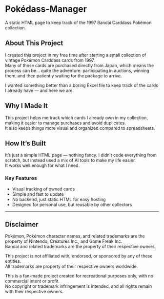 # Pokédass-Manager
A static HTML page to keep track of the 1997 Bandai Carddass Pokémon collection.

## About This Project

I created this project in my free time after starting a small collection of vintage Pokémon Carddass cards from 1997.  
Many of these cards are purchased directly from Japan, which means the process can be… quite the adventure: participating in auctions, winning them, and then patiently waiting for the package to arrive.  

I wanted something better than a boring Excel file to keep track of the cards I already have — and here we are.  

## Why I Made It

This project helps me track which cards I already own in my collection, making it easier to manage purchases and avoid duplicates.  
It also keeps things more visual and organized compared to spreadsheets.

## How It’s Built

It’s just a simple HTML page — nothing fancy. I didn’t code everything from scratch, but instead used a mix of AI tools to make my life easier.  
It works well enough for what I need.

### Key Features
- Visual tracking of owned cards
- Simple and fast to update
- No backend, just static HTML for easy hosting
- Designed for personal use, but reusable by other collectors

---

## Disclaimer

Pokémon, Pokémon character names, and related trademarks are the property of Nintendo, Creatures Inc., and Game Freak Inc.  
Bandai and related trademarks are the property of their respective owners.  

This project is not affiliated with, endorsed, or sponsored by any of these entities.  
All trademarks are property of their respective owners worldwide.  

This is a fan-made project created for recreational purposes only, with no commercial intent or profit.  
No copyright or trademark infringement is intended, and all rights remain with their respective owners.
